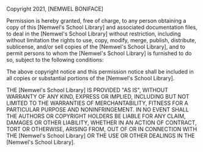 Copyright 2021, [NEMWEL BONIFACE]

Permission is hereby granted, free of charge, to any person obtaining a copy of this [Nemwel's School Library] and associated documentation files, to deal in the [Nemwel's School Library] without restriction, including without limitation the rights to use, copy, modify, merge, publish, distribute, sublicense, and/or sell copies of the [Nemwel's School Library], and to permit persons to whom the [Nemwel's School Library] is furnished to do so, subject to the following conditions:

The above copyright notice and this permission notice shall be included in all copies or substantial portions of the [Nemwel's School Library].

THE [Nemwel's School Library] IS PROVIDED "AS IS", WITHOUT WARRANTY OF ANY KIND, EXPRESS OR IMPLIED, INCLUDING BUT NOT LIMITED TO THE WARRANTIES OF MERCHANTABILITY, FITNESS FOR A PARTICULAR PURPOSE AND NONINFRINGEMENT. IN NO EVENT SHALL THE AUTHORS OR COPYRIGHT HOLDERS BE LIABLE FOR ANY CLAIM, DAMAGES OR OTHER LIABILITY, WHETHER IN AN ACTION OF CONTRACT, TORT OR OTHERWISE, ARISING FROM, OUT OF OR IN CONNECTION WITH THE [Nemwel's School Library] OR THE USE OR OTHER DEALINGS IN THE [Nemwel's School Library].